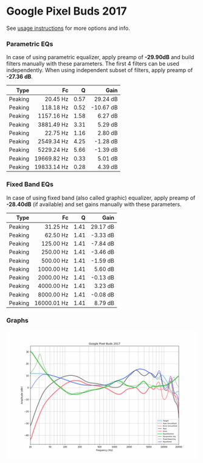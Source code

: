 # Google Pixel Buds 2017
See [usage instructions](https://github.com/jaakkopasanen/AutoEq#usage) for more options and info.

### Parametric EQs
In case of using parametric equalizer, apply preamp of **-29.90dB** and build filters manually
with these parameters. The first 4 filters can be used independently.
When using independent subset of filters, apply preamp of **-27.36 dB**.

| Type    | Fc          |    Q | Gain      |
|--------:|------------:|-----:|----------:|
| Peaking | 20.45 Hz    | 0.57 | 29.24 dB  |
| Peaking | 118.18 Hz   | 0.52 | -10.67 dB |
| Peaking | 1157.16 Hz  | 1.58 | 6.27 dB   |
| Peaking | 3881.49 Hz  | 3.31 | 5.29 dB   |
| Peaking | 22.75 Hz    | 1.16 | 2.80 dB   |
| Peaking | 2549.34 Hz  | 4.25 | -1.28 dB  |
| Peaking | 5229.24 Hz  | 5.66 | -1.39 dB  |
| Peaking | 19669.82 Hz | 0.33 | 5.01 dB   |
| Peaking | 19833.14 Hz | 0.28 | 4.39 dB   |

### Fixed Band EQs
In case of using fixed band (also called graphic) equalizer, apply preamp of **-28.40dB**
(if available) and set gains manually with these parameters.

| Type    | Fc          |    Q | Gain     |
|--------:|------------:|-----:|---------:|
| Peaking | 31.25 Hz    | 1.41 | 29.17 dB |
| Peaking | 62.50 Hz    | 1.41 | -3.33 dB |
| Peaking | 125.00 Hz   | 1.41 | -7.84 dB |
| Peaking | 250.00 Hz   | 1.41 | -3.46 dB |
| Peaking | 500.00 Hz   | 1.41 | -1.59 dB |
| Peaking | 1000.00 Hz  | 1.41 | 5.60 dB  |
| Peaking | 2000.00 Hz  | 1.41 | -0.13 dB |
| Peaking | 4000.00 Hz  | 1.41 | 3.23 dB  |
| Peaking | 8000.00 Hz  | 1.41 | -0.08 dB |
| Peaking | 16000.01 Hz | 1.41 | 8.79 dB  |

### Graphs
![](./Google%20Pixel%20Buds%202017.png)